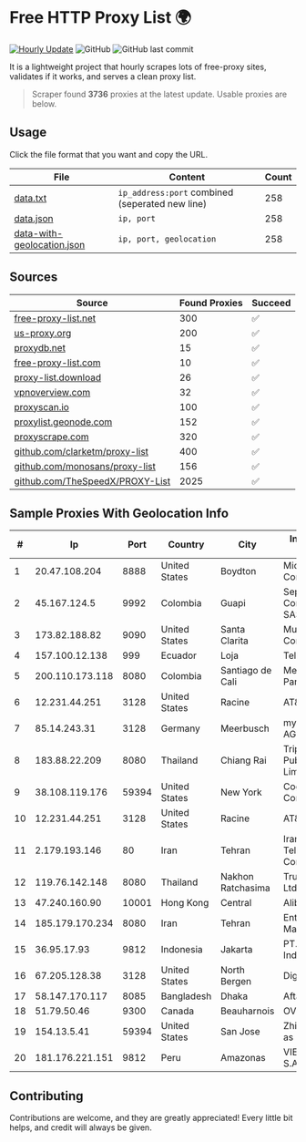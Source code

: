 
# Free HTTP Proxy List 🌍

[![Hourly Update](https://github.com/mertguvencli/http-proxy-list/actions/workflows/main.yml/badge.svg?branch=main)](https://github.com/mertguvencli/http-proxy-list/actions/workflows/main.yml)
![GitHub](https://img.shields.io/github/license/mertguvencli/http-proxy-list)
![GitHub last commit](https://img.shields.io/github/last-commit/mertguvencli/http-proxy-list)

It is a lightweight project that hourly scrapes lots of free-proxy sites, validates if it works, and serves a clean proxy list.


> Scraper found **3736** proxies at the latest update. Usable proxies are below.

## Usage

Click the file format that you want and copy the URL.


|File|Content|Count|
|----|-------|-----|
|[data.txt](https://raw.githubusercontent.com/mertguvencli/http-proxy-list/main/proxy-list/data.txt)|`ip_address:port` combined (seperated new line)|258|
|[data.json](https://raw.githubusercontent.com/mertguvencli/http-proxy-list/main/proxy-list/data.json)|`ip, port`|258|
|[data-with-geolocation.json](https://raw.githubusercontent.com/mertguvencli/http-proxy-list/main/proxy-list/data-with-geolocation.json)|`ip, port, geolocation`|258|

## Sources

|Source|Found Proxies|Succeed|
|------|-------------|-------|
|[free-proxy-list.net](https://free-proxy-list.net)|300|✅|
|[us-proxy.org](https://www.us-proxy.org)|200|✅|
|[proxydb.net](http://proxydb.net)|15|✅|
|[free-proxy-list.com](https://free-proxy-list.com/?page=&port=&type%5B%5D=http&type%5B%5D=https&up_time=0&search=Search)|10|✅|
|[proxy-list.download](https://www.proxy-list.download/HTTP)|26|✅|
|[vpnoverview.com](https://vpnoverview.com/privacy/anonymous-browsing/free-proxy-servers)|32|✅|
|[proxyscan.io](https://www.proxyscan.io)|100|✅|
|[proxylist.geonode.com](https://proxylist.geonode.com/api/proxy-list?limit=300&page=1&sort_by=lastChecked&sort_type=desc&protocols=http,https)|152|✅|
|[proxyscrape.com](https://api.proxyscrape.com/v2/?request=displayproxies&protocol=http&timeout=10000&country=all&ssl=all&anonymity=all)|320|✅|
|[github.com/clarketm/proxy-list](https://raw.githubusercontent.com/clarketm/proxy-list/master/proxy-list-raw.txt)|400|✅|
|[github.com/monosans/proxy-list](https://raw.githubusercontent.com/monosans/proxy-list/main/proxies/http.txt)|156|✅|
|[github.com/TheSpeedX/PROXY-List](https://raw.githubusercontent.com/TheSpeedX/PROXY-List/master/http.txt)|2025|✅|


## Sample Proxies With Geolocation Info

|#|Ip|Port|Country|City|Internet Service Provider|
|-|--|----|-------|----|-------------------------|
|1|20.47.108.204|8888|United States|Boydton|Microsoft Corporation|
|2|45.167.124.5|9992|Colombia|Guapi|Sepcom Comunicaciones SAS|
|3|173.82.188.82|9090|United States|Santa Clarita|Multacom Corporation|
|4|157.100.12.138|999|Ecuador|Loja|Telconet S.A|
|5|200.110.173.118|8080|Colombia|Santiago de Cali|Media Commerce Partners S.A|
|6|12.231.44.251|3128|United States|Racine|AT&T Services, Inc.|
|7|85.14.243.31|3128|Germany|Meerbusch|myLoc managed IT AG|
|8|183.88.22.209|8080|Thailand|Chiang Rai|Triple T Broadband Public Company Limited|
|9|38.108.119.176|59394|United States|New York|Cogent Communications|
|10|12.231.44.251|3128|United States|Racine|AT&T Services, Inc.|
|11|2.179.193.146|80|Iran|Tehran|Iran Telecommunication Company PJS|
|12|119.76.142.148|8080|Thailand|Nakhon Ratchasima|True Internet Co., Ltd.|
|13|47.240.160.90|10001|Hong Kong|Central|Alibaba.com LLC|
|14|185.179.170.234|8080|Iran|Tehran|Enteghal Dadeh Mahan Co. PJSC|
|15|36.95.17.93|9812|Indonesia|Jakarta|PT. Telekomunikasi Indonesia|
|16|67.205.128.38|3128|United States|North Bergen|DigitalOcean, LLC|
|17|58.147.170.117|8085|Bangladesh|Dhaka|Aftab IT Limited|
|18|51.79.50.46|9300|Canada|Beauharnois|OVH SAS|
|19|154.13.5.41|59394|United States|San Jose|Zhihua Lu trading as HostHub|
|20|181.176.221.151|9812|Peru|Amazonas|VIETTEL PERÚ S.A.C.|



## Contributing

Contributions are welcome, and they are greatly appreciated! Every
little bit helps, and credit will always be given.


